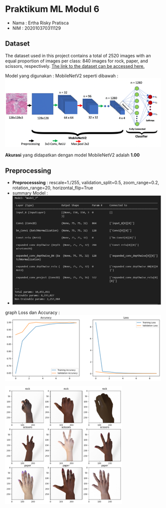# Praktikum ML Modul 6
- Nama  : Ertha Risky Pratisca
- NIM   : 202010370311129

## Dataset
The dataset used in this project contains a total of 2520 images with an equal proportion of images per class: 840 images for rock, paper, and scissors, respectively. [The link to the dataset can be accessed here.](https://drive.google.com/file/d/1X9jFokn9AXMMVTmlBQ7XZpBsLKVFnp-d/view?usp=drive_link)

Model yang digunakan : MobileNetV2 seperti dibawah :
![image](https://github.com/ertharisky/UAPfix-ML/blob/main/arsitektur.png)

**Akurasi** yang didapatkan dengan model MobileNetV2 adalah **1.00**

## Preprocessing
- **Preprocesssing** : rescale=1./255, validation_split=0.5, zoom_range=0.2, rotation_range=20, horizontal_flip=True
- summary Model :
- ![image](https://github.com/ertharisky/UAPfix-ML/blob/main/summary.png)

graph Loss dan Accuracy :
![image](https://github.com/ertharisky/UAPfix-ML/blob/main/acc%2Closs.png)
<div>
    <img src="download.png" alt="dataset" width="75%">
</div>
